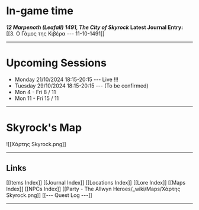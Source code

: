 # In-game time

***12 Marpenoth (Leafall) 1491, The City of Skyrock***
**Latest Journal Entry:** [[3. Ο Γάμος της Κιβέρα --- 11-10-1491]]

---

# Upcoming Sessions

- Monday 21/10/2024 18:15-20:15 --- Live !!!
- Tuesday 29/10/2024 18:15-20:15 --- (To be confirmed)
- Mon 4 - Fri 8 / 11
- Mon 11 - Fri 15 / 11


---

# Skyrock's Map

![[Χάρτης Skyrock.png]]

---

## Links

[[Items Index]]
[[Journal Index]]
[[Locations Index]]
[[Lore Index]]
[[Maps Index]]
[[NPCs Index]]
[[Party - The Allwyn Heroes/_wiki/Maps/Χάρτης Skyrock.png]]
[[--- Quest Log ---]]

---


